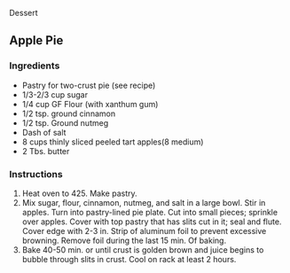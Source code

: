 Dessert

## Apple Pie

### Ingredients

- Pastry for two-crust pie (see recipe)
- 1/3-2/3 cup sugar
- 1/4 cup GF Flour (with xanthum gum)
- 1/2 tsp. ground cinnamon 
- 1/2 tsp. Ground nutmeg
- Dash of salt
- 8 cups thinly sliced peeled tart apples(8 medium)
- 2 Tbs. butter

### Instructions

1. Heat oven to 425. Make pastry.
2. Mix sugar, flour, cinnamon, nutmeg, and salt in a large bowl. Stir in apples. Turn into pastry-lined pie plate. Cut into small pieces; sprinkle over apples. Cover with top pastry that has slits cut in it; seal and flute. Cover edge with 2-3 in. Strip of aluminum foil to prevent excessive browning. Remove foil during the last 15 min. Of baking.
3. Bake 40-50 min. or until crust is golden brown and juice begins to bubble through slits in crust. Cool on rack at least 2 hours. 

